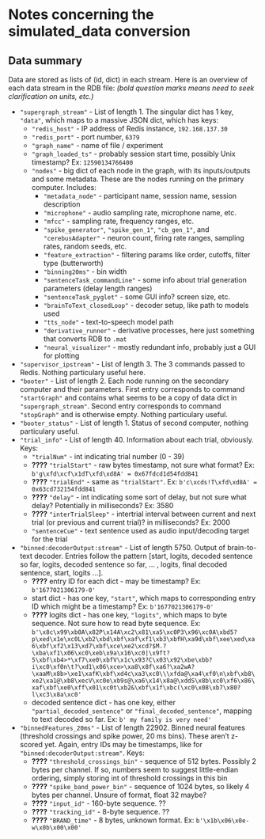# Notes concerning the simulated_data conversion

## Data summary

Data are stored as lists of (id, dict) in each stream. Here is an overview of each data stream in the RDB file: *(bold question marks means need to seek clarification on units, etc.)*

- `"supergraph_stream"` - List of length 1. The singular dict has 1 key, `"data"`, which maps to a massive JSON dict, which has keys:
  - `"redis_host"` - IP address of Redis instance, `192.168.137.30`
  - `"redis_port"` - port number, `6379`
  - `"graph_name"` - name of file / experiment
  - `"graph_loaded_ts"` - probably session start time, possibly Unix timestamp? Ex: `12590134766400`
  - `"nodes"` - big dict of each node in the graph, with its inputs/outputs and some metadata. These are the nodes running on the primary computer. Includes:
    - `"metadata_node"` - participant name, session name, session description
    - `"microphone"` - audio sampling rate, microphone name, etc.
    - `"mfcc"` - sampling rate, frequency ranges, etc.
    - `"spike_generator"`, `"spike_gen_1"`, `"cb_gen_1"`, and `"cerebusAdapter"`  - neuron count, firing rate ranges, sampling rates, random seeds, etc.
    - `"feature_extraction"` - filtering params like order, cutoffs, filter type (butterworth)
    - `"binning20ms"` - bin width
    - `"sentenceTask_commandLine"` - some info about trial generation parameters (delay length ranges)
    - `"sentenceTask_pyglet"` - some GUI info? screen size, etc.
    - `"brainToText_closedLoop"` - decoder setup, like path to models used
    - `"tts_node"` - text-to-speech model path
    - `"derivative_runner"` - derivative processes, here just something that converts RDB to `.mat`
    - `"neural_visualizer"` - mostly redundant info, probably just a GUI for plotting
- `"supervisor_ipstream"` - List of length 3. The 3 commands passed to Redis. Nothing particulary useful here.
- `"booter"` - List of length 2. Each node running on the secondary computer and their parameters. First entry corresponds to command `"startGraph"` and contains what seems to be a copy of data dict in `"supergraph_stream"`. Second entry corresponds to command `"stopGraph"` and is otherwise empty. Nothing particulary useful.
- `"booter_status"` - List of length 1. Status of second computer, nothing particulary useful.
- `"trial_info"` - List of length 40. Information about each trial, obviously. Keys:
  - `"trialNum"` - int indicating trial number (0 - 39)
  - **????** `"trialStart"` - raw bytes timestamp, not sure what format? Ex: `b'g\xfd\xcf\x1dT\xfd\xd8A' = 0x67fdcd1d54fdd841`
  - **????** `"trialEnd"` - same as `"trialStart"`. Ex: `b'c\xcds!T\xfd\xd8A' = 0x63cd732154fdd841`
  - **????** `"delay"` - int indicating some sort of delay, but not sure what delay? Potentially in milliseconds? Ex: 3580
  - **????** `"interTrialSleep"` - intertrial interval between current and next trial (or previous and current trial)? in milliseconds? Ex: 2000
  - `"sentenceCue"` - text sentence used as audio input/decoding target for the trial
- `"binned:decoderOutput:stream"` - List of length 5750. Output of brain-to-text decoder. Entries follow the pattern \[start, logits, decoded sentence so far, logits, decoded sentence so far, ... , logits, final decoded sentence, start, logits ...\]. 
  - **????** entry ID for each dict - may be timestamp? Ex: `b'1677021306179-0'`
  - start dict - has one key, `"start"`, which maps to corresponding entry ID which might be a timestamp? Ex: `b'1677021306179-0'`
  - **????** logits dict - has one key, `"logits"`, which maps to byte sequence. Not sure how to read byte sequence. Ex: `b'\x8c\x99\xb0A\x82P\x14A\xc2\x81\xa5\xc0P3\x96\xc0A\xbd5?p\xed\x1e\xc0L\xb2\xbd\xbf\xaf\xf1\xb3\xbfH\xa9d\xbf\xee\xed\xa6\xbf\xf2\x13\xd7\xbf\xce\xe2\xcd?$M.?\xba\xf1\x06\xc0\xeb\x9a\x16\xc0|\x9ft?5\xbf\xb4>*\xf7\xe0\xbfV\x1c\x93?C\x03\x92\xbe\xbb?i\xc0\xf0n\t?\xd1\x06\xce>\xa8\x8f\xa6?\xa2wA?\xaaM\x8b>\xe1\xafK\xbf\xd4c\xa3\xc0\\\xfda@\xa4\xf0\n\xbf\xb8\xe2\xa1@\xb8\xecV\xc0e\xb9s@\xa6\x14\x8a@\xddS\x8b\xc0\xf6\x86\xaf\xbf\xe0\xff\x01\xc0t\xb2&\xbf\x1f\xbc(\xc0\x08\xb7\x80?l\xc3\x8a\xc0'`
  - decoded sentence dict - has one key, either `"partial_decoded_sentence"` or `"final_decoded_sentence"`, mapping to text decoded so far. Ex: `b' my family is very need'`
- `"binnedFeatures_20ms"` - List of length 22902. Binned neural features (threshold crossings and spike power, 20 ms bins). These aren’t z-scored yet. Again, entry IDs may be timestamps, like for `"binned:decoderOutput:stream"`. Keys:
  - **????** `"threshold_crossings_bin"` - sequence of 512 bytes. Possibly 2 bytes per channel. If so, numbers seem to suggest little-endian ordering, simply storing int of threshold crossings in this bin
  - **????** `"spike_band_power_bin"` - sequence of 1024 bytes, so likely 4 bytes per channel. Unsure of format, float 32 maybe?
  - **????** `"input_id"` - 160-byte sequence. ??
  - **????** `"tracking_id"` - 8-byte sequence. ??
  - **????** `"BRAND_time"` - 8 bytes, unknown format. Ex: `b'\x1b\x06\x0e-w\x0b\x00\x00'`

